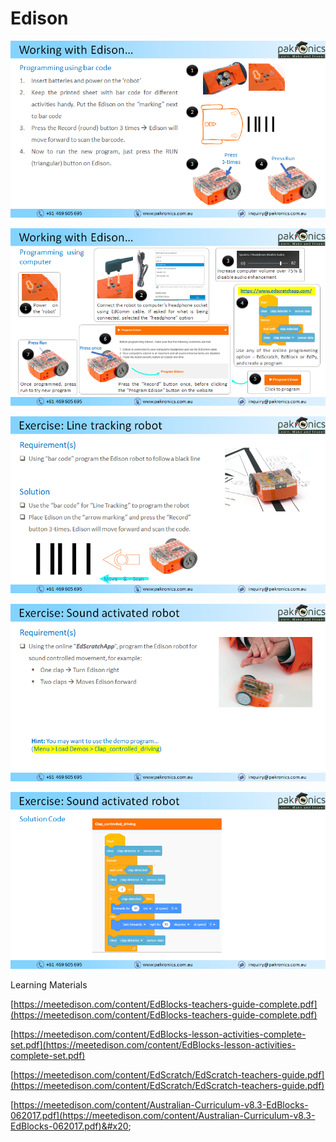 # Edison

![](<../.gitbook/assets/image (87).png>)

![](<../.gitbook/assets/image (71).png>)

![](<../.gitbook/assets/image (39).png>)

![](<../.gitbook/assets/image (52).png>)

![](<../.gitbook/assets/image (33).png>)

Learning Materials

[https://meetedison.com/content/EdBlocks-teachers-guide-complete.pdf](https://meetedison.com/content/EdBlocks-teachers-guide-complete.pdf)

[https://meetedison.com/content/EdBlocks-lesson-activities-complete-set.pdf](https://meetedison.com/content/EdBlocks-lesson-activities-complete-set.pdf)

[https://meetedison.com/content/EdScratch/EdScratch-teachers-guide.pdf](https://meetedison.com/content/EdScratch/EdScratch-teachers-guide.pdf)

[https://meetedison.com/content/Australian-Curriculum-v8.3-EdBlocks-062017.pdf](https://meetedison.com/content/Australian-Curriculum-v8.3-EdBlocks-062017.pdf)&#x20;
